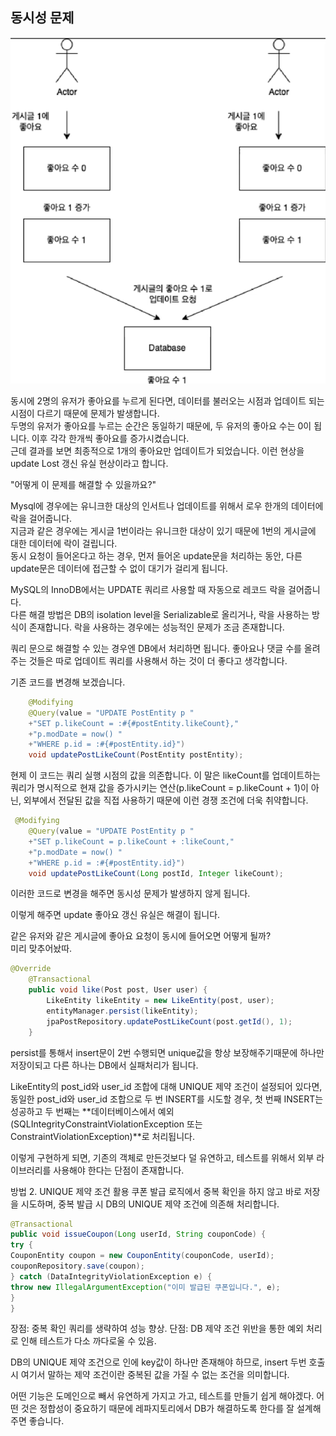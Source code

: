 ## 동시성 문제
![img_31.png](img_31.png)

동시에 2명의 유저가 좋아요를 누르게 된다면, 데이터를 불러오는 시점과 업데이트 되는 시점이 다르기 때문에 문제가 발생합니다.  
두명의 유저가 좋아요를 누르는 순간은 동일하기 때문에, 두 유저의 좋아요 수는 0이 됩니다. 이후 각각 한개씩 좋아요를 증가시켰습니다.  
근데 결과를 보면 최종적으로 1개의 좋아요만 업데이트가 되었습니다. 이런 현상을 update Lost 갱신 유실 현상이라고 합니다.  


"어떻게 이 문제를 해결할 수 있을까요?"  

Mysql에 경우에는 유니크한 대상의 인서트나 업데이트를 위해서 로우 한개의 데이터에 락을 걸어줍니다.  
지금과 같은 경우에는 게시글 1번이라는 유니크한 대상이 있기 때문에 1번의 게시글에 대한 데이터에 락이 걸립니다.  
동시 요청이 들어온다고 하는 경우, 먼저 들어온 update문을 처리하는 동안, 다른 update문은 데이터에 접근할 수 없이 대기가 걸리게 됩니다.  

MySQL의 InnoDB에서는 UPDATE 쿼리르 사용할 때 자동으로 레코드 락을 걸어줍니다.  
다른 해결 방법은 DB의 isolation level을 Serializable로 올리거나, 락을 사용하는 방식이 존재합니다. 
락을 사용하는 경우에는 성능적인 문제가 조금 존재합니다.  

쿼리 문으로 해결할 수 있는 경우엔 DB에서 처리하면 됩니다. 
좋아요나 댓글 수를 올려주는 것들은 따로 업데이트 쿼리를 사용해서 하는 것이 더 좋다고 생각합니다.  

기존 코드를 변경해 보겠습니다.  
```java
    @Modifying
    @Query(value = "UPDATE PostEntity p "
    +"SET p.likeCount = :#{#postEntity.likeCount},"
    +"p.modDate = now() "
    +"WHERE p.id = :#{#postEntity.id}")
    void updatePostLikeCount(PostEntity postEntity);
```
현제 이 코드는 쿼리 실행 시점의 값을 의존합니다. 이 말은 likeCount를 업데이트하는 쿼리가 명시적으로 현재 값을 증가시키는 연산(p.likeCount = p.likeCount + 1)이 아닌,
외부에서 전달된 값을 직접 사용하기 때문에 이런 경쟁 조건에 더욱 취약합니다.  

```java
 @Modifying
    @Query(value = "UPDATE PostEntity p "
    +"SET p.likeCount = p.likeCount + :likeCount,"
    +"p.modDate = now() "
    +"WHERE p.id = :#{#postEntity.id}")
    void updatePostLikeCount(Long postId, Integer likeCount);
```
이러한 코드로 변경을 해주면 동시성 문제가 발생하지 않게 됩니다.  

이렇게 해주면 update 좋아요 갱신 유실은 해결이 됩니다.  

같은 유저와 같은 게시글에 좋아요 요청이 동시에 들어오면 어떻게 될까?  
미리 맞추어놨따.
```java
@Override
    @Transactional
    public void like(Post post, User user) {
        LikeEntity likeEntity = new LikeEntity(post, user);
        entityManager.persist(likeEntity);
        jpaPostRepository.updatePostLikeCount(post.getId(), 1);
    }
```
persist를 통해서 insert문이 2번 수행되면 unique값을 항상 보장해주기때문에 하나만 저장이되고 다른 하나는 DB에서 실패처리가 됩니다.

LikeEntity의 post_id와 user_id 조합에 대해 UNIQUE 제약 조건이 설정되어 있다면, 동일한 post_id와 user_id 조합으로 두 번 INSERT를 시도할 경우, 첫 번째 
INSERT는 성공하고 두 번째는 **데이터베이스에서 예외(SQLIntegrityConstraintViolationException 또는 ConstraintViolationException)**로 처리됩니다.  

이렇게 구현하게 되면, 기존의 객체로 만든것보다 덜 유연하고, 테스트를 위해서 외부 라이브러리를 사용해야 한다는 단점이 존재합니다.  


방법 2. UNIQUE 제약 조건 활용
쿠폰 발급 로직에서 중복 확인을 하지 않고 바로 저장을 시도하며, 중복 발급 시 DB의 UNIQUE 제약 조건에 의존해 처리합니다.
```java
@Transactional
public void issueCoupon(Long userId, String couponCode) {
try {
CouponEntity coupon = new CouponEntity(couponCode, userId);
couponRepository.save(coupon);
} catch (DataIntegrityViolationException e) {
throw new IllegalArgumentException("이미 발급된 쿠폰입니다.", e);
}
}
```
장점: 중복 확인 쿼리를 생략하여 성능 향상.
단점: DB 제약 조건 위반을 통한 예외 처리로 인해 테스트가 다소 까다로울 수 있음.

DB의 UNIQUE 제약 조건으로 인에 key값이 하나만 존재해야 하므로, insert 두번 호출시
여기서 말하는 제약 조건이란 중복된 값을 가질 수 없는 조건을 의미합니다.

어떤 기능은 도메인으로 빼서 유연하게 가지고 가고, 테스트를 만들기 쉽게 해야겠다.
어떤 것은 정합성이 중요하기 때문에 레파지토리에서 DB가 해결하도록 한다를 잘 설계해주면 좋습니다.